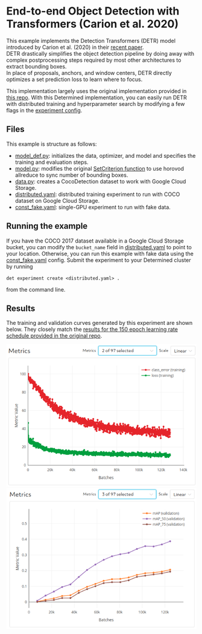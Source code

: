 # End-to-end Object Detection with Transformers (Carion et al. 2020)
This example implements the Detection Transformers (DETR) model introduced by Carion et al. (2020) in their [recent paper](https://arxiv.org/abs/2005.12872).  
DETR drastically simplifies the object detection pipeline by doing away with complex postprocessing steps required by most other architectures to extract bounding boxes.  
In place of proposals, anchors, and window centers, DETR directly optimizes a set prediction loss to learn where to focus.  

This implementation largely uses the original implementation provided in [this repo](https://github.com/facebookresearch/detr).  With this Determined implementation, you can easily run DETR with distributed training and hyperparameter search by modifying a few flags in the [experiment config](distributed.yaml).

## Files
This example is structure as follows:
* [model_def.py](model_def.py): initializes the data, optimizer, and model and specifies the training and evaluation steps.
* [model.py](model.py): modifies the original [SetCriterion function](https://github.com/facebookresearch/detr/blob/master/models/detr.py#L83) to use horovod allreduce to sync number of bounding boxes.
* [data.py](data.py): creates a CocoDetection dataset to work with Google Cloud Storage. 
* [distributed.yaml](distributed.yaml): distributed training experiment to run with COCO dataset on Google Cloud Storage.
* [const_fake.yaml](const_fake.yaml): single-GPU experiment to run with fake data.


## Running the example
If you have the COCO 2017 dataset available in a Google Cloud Storage bucket, you can modify the `bucket_name` field in [distributed.yaml](distributed.yaml) to point to your location.  Otherwise, you can run this example with fake data using the [const_fake.yaml](const_fake.yaml) config.  Submit the experiment to your Determined cluster by running
```
det experiment create <distributed.yaml> .
```
from the command line.

## Results
The training and validation curves generated by this experiment are shown below.  They closely match the [results for the 150 epoch learning rate schedule provided in the original repo](https://gist.github.com/szagoruyko/b4c3b2c3627294fc369b899987385a3f).

![train_curves](imgs/train_curves.png)
![val_curves](imgs/val_curves.png)



   

